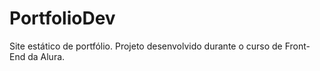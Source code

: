 # PortfolioDev
Site estático de portfólio. Projeto desenvolvido durante o curso de Front-End da Alura.

